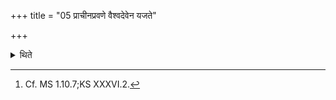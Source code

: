 +++
title = "05 प्राचीनप्रवणे वैश्वदेवेन यजते"

+++

<details><summary>थिते</summary>

5. He performs the Vaiśvadeva-ritual on a land sloping towards the east.[^1]  


[^1]: Cf. MS 1.10.7;KS XXXVI.2.
</details>
